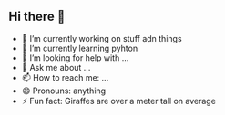 ## Hi there 👋

<!--
**Aggravated-Joe/Aggravated-Joe** is a ✨ _special_ ✨ repository because its `README.md` (this file) appears on your GitHub profile.

Here are some ideas to get you started:
-->
- 🔭 I’m currently working on stuff adn things
- 🌱 I’m currently learning pyhton
- 🤔 I’m looking for help with ...
- 💬 Ask me about ...
- 📫 How to reach me: ...
- 😄 Pronouns: anything
- ⚡ Fun fact: Giraffes are over a meter tall on average

